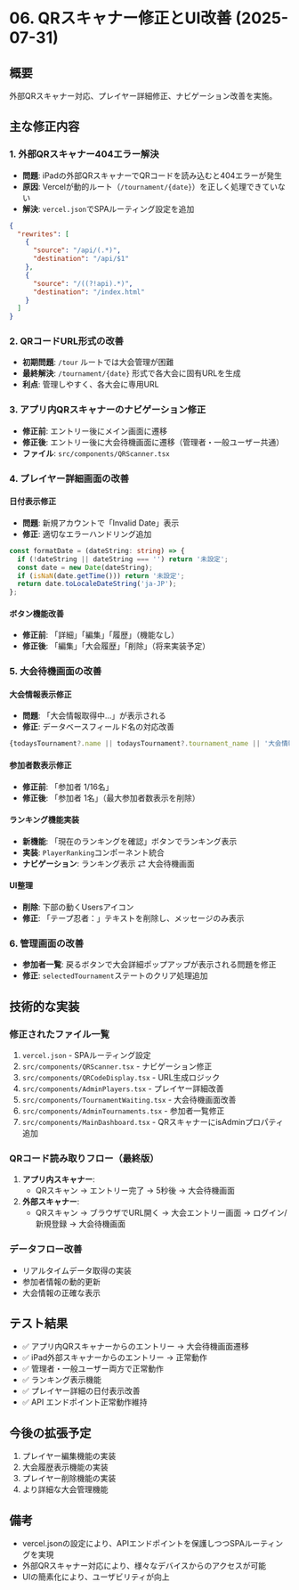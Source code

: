 # 06. QRスキャナー修正とUI改善 (2025-07-31)

## 概要
外部QRスキャナー対応、プレイヤー詳細修正、ナビゲーション改善を実施。

## 主な修正内容

### 1. 外部QRスキャナー404エラー解決
- **問題**: iPadの外部QRスキャナーでQRコードを読み込むと404エラーが発生
- **原因**: Vercelが動的ルート（`/tournament/{date}`）を正しく処理できていない
- **解決**: `vercel.json`でSPAルーティング設定を追加
```json
{
  "rewrites": [
    {
      "source": "/api/(.*)",
      "destination": "/api/$1"
    },
    {
      "source": "/((?!api).*)",
      "destination": "/index.html"
    }
  ]
}
```

### 2. QRコードURL形式の改善
- **初期問題**: `/tour` ルートでは大会管理が困難
- **最終解決**: `/tournament/{date}` 形式で各大会に固有URLを生成
- **利点**: 管理しやすく、各大会に専用URL

### 3. アプリ内QRスキャナーのナビゲーション修正
- **修正前**: エントリー後にメイン画面に遷移
- **修正後**: エントリー後に大会待機画面に遷移（管理者・一般ユーザー共通）
- **ファイル**: `src/components/QRScanner.tsx`

### 4. プレイヤー詳細画面の改善

#### 日付表示修正
- **問題**: 新規アカウントで「Invalid Date」表示
- **修正**: 適切なエラーハンドリング追加
```typescript
const formatDate = (dateString: string) => {
  if (!dateString || dateString === '') return '未設定';
  const date = new Date(dateString);
  if (isNaN(date.getTime())) return '未設定';
  return date.toLocaleDateString('ja-JP');
};
```

#### ボタン機能改善
- **修正前**: 「詳細」「編集」「履歴」（機能なし）
- **修正後**: 「編集」「大会履歴」「削除」（将来実装予定）

### 5. 大会待機画面の改善

#### 大会情報表示修正
- **問題**: 「大会情報取得中...」が表示される
- **修正**: データベースフィールド名の対応改善
```typescript
{todaysTournament?.name || todaysTournament?.tournament_name || '大会情報取得中...'}
```

#### 参加者数表示修正
- **修正前**: 「参加者 1/16名」
- **修正後**: 「参加者 1名」（最大参加者数表示を削除）

#### ランキング機能実装
- **新機能**: 「現在のランキングを確認」ボタンでランキング表示
- **実装**: `PlayerRanking`コンポーネント統合
- **ナビゲーション**: ランキング表示 ⇄ 大会待機画面

#### UI整理
- **削除**: 下部の動くUsersアイコン
- **修正**: 「テープ忍者：」テキストを削除し、メッセージのみ表示

### 6. 管理画面の改善
- **参加者一覧**: 戻るボタンで大会詳細ポップアップが表示される問題を修正
- **修正**: `selectedTournament`ステートのクリア処理追加

## 技術的な実装

### 修正されたファイル一覧
1. `vercel.json` - SPAルーティング設定
2. `src/components/QRScanner.tsx` - ナビゲーション修正
3. `src/components/QRCodeDisplay.tsx` - URL生成ロジック
4. `src/components/AdminPlayers.tsx` - プレイヤー詳細改善
5. `src/components/TournamentWaiting.tsx` - 大会待機画面改善
6. `src/components/AdminTournaments.tsx` - 参加者一覧修正
7. `src/components/MainDashboard.tsx` - QRスキャナーにisAdminプロパティ追加

### QRコード読み取りフロー（最終版）
1. **アプリ内スキャナー**: 
   - QRスキャン → エントリー完了 → 5秒後 → 大会待機画面
2. **外部スキャナー**: 
   - QRスキャン → ブラウザでURL開く → 大会エントリー画面 → ログイン/新規登録 → 大会待機画面

### データフロー改善
- リアルタイムデータ取得の実装
- 参加者情報の動的更新
- 大会情報の正確な表示

## テスト結果
- ✅ アプリ内QRスキャナーからのエントリー → 大会待機画面遷移
- ✅ iPad外部スキャナーからのエントリー → 正常動作
- ✅ 管理者・一般ユーザー両方で正常動作
- ✅ ランキング表示機能
- ✅ プレイヤー詳細の日付表示改善
- ✅ API エンドポイント正常動作維持

## 今後の拡張予定
1. プレイヤー編集機能の実装
2. 大会履歴表示機能の実装
3. プレイヤー削除機能の実装
4. より詳細な大会管理機能

## 備考
- vercel.jsonの設定により、APIエンドポイントを保護しつつSPAルーティングを実現
- 外部QRスキャナー対応により、様々なデバイスからのアクセスが可能
- UIの簡素化により、ユーザビリティが向上